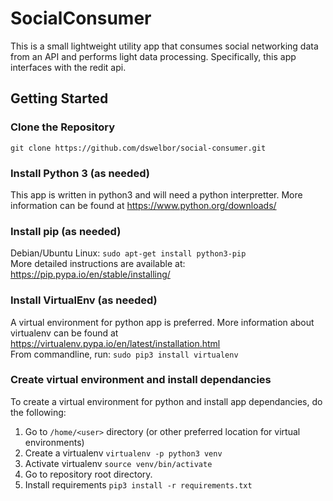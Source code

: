 # SocialConsumer
This is a small lightweight utility app that consumes social networking data from an API 
and performs light data processing. Specifically, this app interfaces with the redit api.

## Getting Started

### Clone the Repository
`git clone https://github.com/dswelbor/social-consumer.git`

### Install Python 3 (as needed)
This app is written in python3 and will need a python interpretter. More information can be found at https://www.python.org/downloads/

### Install pip (as needed)
Debian/Ubuntu Linux: 
`sudo apt-get install python3-pip` <br>
More detailed instructions are available at: 
https://pip.pypa.io/en/stable/installing/

### Install VirtualEnv (as needed)
A virtual environment for python app is preferred. More information about virtualenv can be found at https://virtualenv.pypa.io/en/latest/installation.html <br>
From commandline, run: `sudo pip3 install virtualenv`

### Create virtual environment and install dependancies
To create a virtual environment for python and install app dependancies, do the following:
1. Go to `/home/<user>` directory (or other preferred location for virtual environments)
2. Create a virtualenv `virtualenv -p python3 venv`
3. Activate virtualenv `source venv/bin/activate`
4. Go to repository root directory.
5. Install requirements `pip3 install -r requirements.txt`



